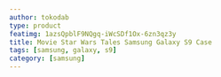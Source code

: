 ```yaml
---
author: tokodab
type: product
featimg: 1azsQpblF9NQgq-iWcSDf1Ox-6zn3qz3y
title: Movie Star Wars Tales Samsung Galaxy S9 Case
tags: [samsung, galaxy, s9]
category: [samsung]
---
```

